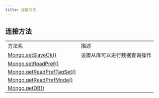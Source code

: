 ```yaml
---
title: 连接方法
---
```


## 连接方法

|                                                              |                              |
| :----------------------------------------------------------- | :--------------------------- |
| 方法名                                                       | 描述                         |
| [Mongo.setSlaveOk()](https://www.mongodb.org.cn/manual/256.html) | 设置从库可以进行数据查询操作 |
| [Mongo.setReadPref()](https://www.mongodb.org.cn/manual/257.html) |                              |
| [Mongo.getReadPrefTagSet()](https://www.mongodb.org.cn/manual/258.html) |                              |
| [Mongo.getReadPrefMode()](https://www.mongodb.org.cn/manual/259.html) |                              |
| [Mongo.getDB()](https://www.mongodb.org.cn/manual/260.html)  |                              |